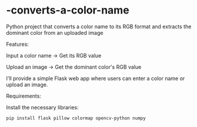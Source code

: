 # -converts-a-color-name
 Python project that converts a color name to its RGB format and extracts the dominant color from an uploaded image


Features:

Input a color name → Get its RGB value

Upload an image → Get the dominant color's RGB value

I'll provide a simple Flask web app where users can enter a color name or upload an image.


Requirements:

Install the necessary libraries:
           
    pip install flask pillow colormap opencv-python numpy
